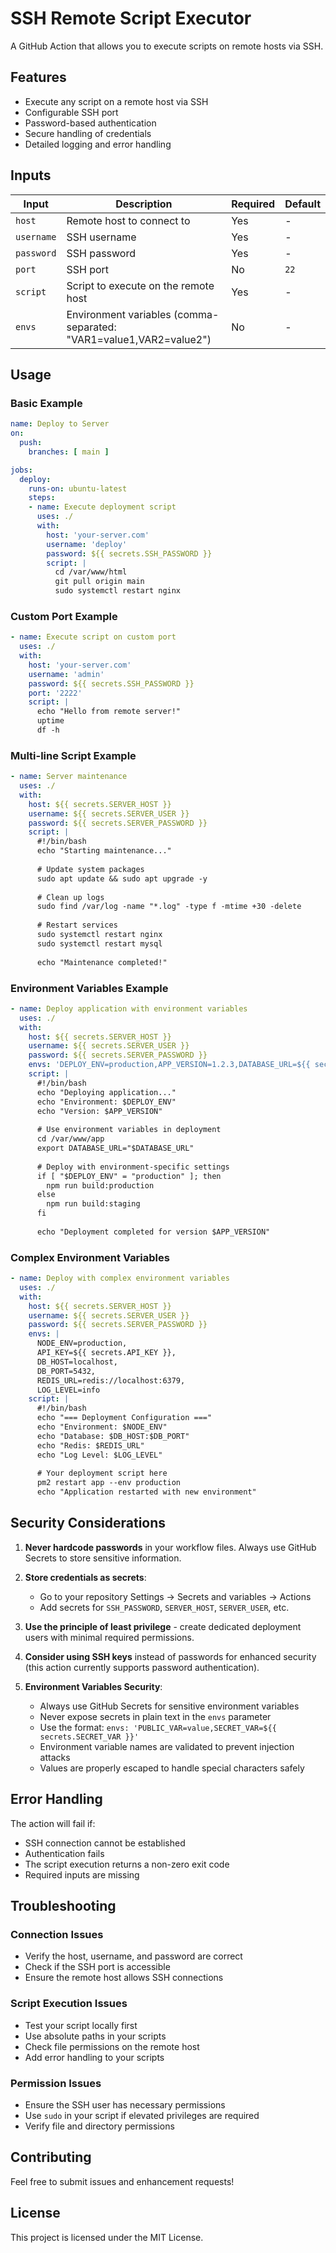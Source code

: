 # SSH Remote Script Executor

A GitHub Action that allows you to execute scripts on remote hosts via SSH.

## Features

- Execute any script on a remote host via SSH
- Configurable SSH port
- Password-based authentication
- Secure handling of credentials
- Detailed logging and error handling

## Inputs

| Input | Description | Required | Default |
|-------|-------------|----------|---------|
| `host` | Remote host to connect to | Yes | - |
| `username` | SSH username | Yes | - |
| `password` | SSH password | Yes | - |
| `port` | SSH port | No | `22` |
| `script` | Script to execute on the remote host | Yes | - |
| `envs` | Environment variables (comma-separated: "VAR1=value1,VAR2=value2") | No | - |

## Usage

### Basic Example

```yaml
name: Deploy to Server
on:
  push:
    branches: [ main ]

jobs:
  deploy:
    runs-on: ubuntu-latest
    steps:
    - name: Execute deployment script
      uses: ./
      with:
        host: 'your-server.com'
        username: 'deploy'
        password: ${{ secrets.SSH_PASSWORD }}
        script: |
          cd /var/www/html
          git pull origin main
          sudo systemctl restart nginx
```

### Custom Port Example

```yaml
- name: Execute script on custom port
  uses: ./
  with:
    host: 'your-server.com'
    username: 'admin'
    password: ${{ secrets.SSH_PASSWORD }}
    port: '2222'
    script: |
      echo "Hello from remote server!"
      uptime
      df -h
```

### Multi-line Script Example

```yaml
- name: Server maintenance
  uses: ./
  with:
    host: ${{ secrets.SERVER_HOST }}
    username: ${{ secrets.SERVER_USER }}
    password: ${{ secrets.SERVER_PASSWORD }}
    script: |
      #!/bin/bash
      echo "Starting maintenance..."
      
      # Update system packages
      sudo apt update && sudo apt upgrade -y
      
      # Clean up logs
      sudo find /var/log -name "*.log" -type f -mtime +30 -delete
      
      # Restart services
      sudo systemctl restart nginx
      sudo systemctl restart mysql
      
      echo "Maintenance completed!"
```

### Environment Variables Example

```yaml
- name: Deploy application with environment variables
  uses: ./
  with:
    host: ${{ secrets.SERVER_HOST }}
    username: ${{ secrets.SERVER_USER }}
    password: ${{ secrets.SERVER_PASSWORD }}
    envs: 'DEPLOY_ENV=production,APP_VERSION=1.2.3,DATABASE_URL=${{ secrets.DATABASE_URL }}'
    script: |
      #!/bin/bash
      echo "Deploying application..."
      echo "Environment: $DEPLOY_ENV"
      echo "Version: $APP_VERSION"
      
      # Use environment variables in deployment
      cd /var/www/app
      export DATABASE_URL="$DATABASE_URL"
      
      # Deploy with environment-specific settings
      if [ "$DEPLOY_ENV" = "production" ]; then
        npm run build:production
      else
        npm run build:staging
      fi
      
      echo "Deployment completed for version $APP_VERSION"
```

### Complex Environment Variables

```yaml
- name: Deploy with complex environment variables
  uses: ./
  with:
    host: ${{ secrets.SERVER_HOST }}
    username: ${{ secrets.SERVER_USER }}
    password: ${{ secrets.SERVER_PASSWORD }}
    envs: |
      NODE_ENV=production,
      API_KEY=${{ secrets.API_KEY }},
      DB_HOST=localhost,
      DB_PORT=5432,
      REDIS_URL=redis://localhost:6379,
      LOG_LEVEL=info
    script: |
      #!/bin/bash
      echo "=== Deployment Configuration ==="
      echo "Environment: $NODE_ENV"
      echo "Database: $DB_HOST:$DB_PORT"
      echo "Redis: $REDIS_URL"
      echo "Log Level: $LOG_LEVEL"
      
      # Your deployment script here
      pm2 restart app --env production
      echo "Application restarted with new environment"
```

## Security Considerations

1. **Never hardcode passwords** in your workflow files. Always use GitHub Secrets to store sensitive information.

2. **Store credentials as secrets**:
   - Go to your repository Settings → Secrets and variables → Actions
   - Add secrets for `SSH_PASSWORD`, `SERVER_HOST`, `SERVER_USER`, etc.

3. **Use the principle of least privilege** - create dedicated deployment users with minimal required permissions.

4. **Consider using SSH keys** instead of passwords for enhanced security (this action currently supports password authentication).

5. **Environment Variables Security**:
   - Always use GitHub Secrets for sensitive environment variables
   - Never expose secrets in plain text in the `envs` parameter
   - Use the format: `envs: 'PUBLIC_VAR=value,SECRET_VAR=${{ secrets.SECRET_VAR }}'`
   - Environment variable names are validated to prevent injection attacks
   - Values are properly escaped to handle special characters safely

## Error Handling

The action will fail if:
- SSH connection cannot be established
- Authentication fails
- The script execution returns a non-zero exit code
- Required inputs are missing

## Troubleshooting

### Connection Issues
- Verify the host, username, and password are correct
- Check if the SSH port is accessible
- Ensure the remote host allows SSH connections

### Script Execution Issues
- Test your script locally first
- Use absolute paths in your scripts
- Check file permissions on the remote host
- Add error handling to your scripts

### Permission Issues
- Ensure the SSH user has necessary permissions
- Use `sudo` in your script if elevated privileges are required
- Verify file and directory permissions

## Contributing

Feel free to submit issues and enhancement requests!

## License

This project is licensed under the MIT License. 
